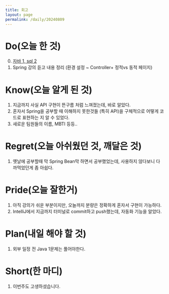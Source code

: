 ```yaml
---
title: 회고
layout: page
permalink: /daily/20240809
---
```

# Do(오늘 한 것)
0. [자바 1, sql 2](https://github.com/Rlackdals981010/javacode/tree/main/20240809)
1. Spring 강의 듣고 내용 정리 (환경 설정 ~ Controller+ 정적vs 동적 페이지)

# Know(오늘 알게 된 것)
1. 지금까지 사실 API 구현이 뜬구름 처럼 느껴졌는데, 바로 알았다.
2. 혼자서 Spring을 공부할 때 이해하지 못한것들 (특히 API)을 구체적으로 어떻게 코드로 표현하는 지 알 수 있었다.
3. 새로운 팀원들의 이름, MBTI 등등..

# Regret(오늘 아쉬웠던 것, 깨달은 것)
1. 옛날에 공부할때 막 Spring Bean막 하면서 공부했었는데, 사용하지 않다보니 다 까먹었던게 좀 아쉽다.

# Pride(오늘 잘한거)
1. 아직 강의가 쉬운 부분이지만, 오늘까지 분량은 정확하게 혼자서 구현이 가능하다.
2. IntelliJ에서 지금까지 터미널로 commit하고 push했는데, 자동화 기능을 알았다.

# Plan(내일 해야 할 것)
1. 외부 일정 전 Java 1문제는 풀어야한다.

# Short(한 마디)
1. 이번주도 고생하셨습니다.


